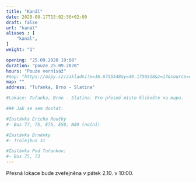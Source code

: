 ```yaml
---
title: "Kanál"
date: 2020-08-17T15:02:56+02:00
draft: false
url: "kanál"
aliases : [
    "kanal",
]
weight: "1"

opening: "25.09.2020 19:00"
duration: "pouze 25.09.2020"
hours: "Pouze vernisáž"
#map: "https://mapy.cz/zakladni?x=16.6755548&y=49.1756518&z=17&source=coor&id=16.675404629967574%2C49.17613221437531"
map: ""
address: "Tuřanka, Brno - Slatina"

#Lokace: Tuřanka, Brno - Slatina. Pro přesné místo klikněte na mapu.

### Jak se sem dostat:

#Zastávka Ericha Roučky
#- Bus 77, 75, E75, E50, N89 (noční)

#Zastávka Brněnky
#- Trolejbus 31

#Zastávka Pod Tuřankou:
#- Bus 75, 73
---
```


Přesná lokace bude zveřejněna v pátek 2.10. v 10:00.


